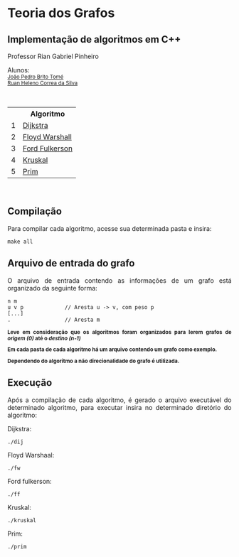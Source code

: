 <div align = "justify">
    <h1>Teoria dos Grafos</h1>
    <h2>Implementação de algoritmos em C++</h2>
    <p> Professor Rian Gabriel Pinheiro </p>
    <p>Alunos:</br>
        <small><a href="https://github.com/joaopedrobritot">João Pedro Brito Tomé</a></small></br>
        <small><a href="https://github.com/ruancorrea">Ruan Heleno Correa da Silva</a></small>
     </p></br>
     <table style="width:100%">
        <tr>
            <th></th>
            <th>Algoritmo</th>
        </tr>
        <tr>
            <td>1</td>
            <td><a href="https://github.com/ruancorrea/TeoriadosGrafos/tree/main/dijkstra">Dijkstra</a></td>
        </tr>
        <tr>
            <td>2</td>
            <td><a href="https://github.com/ruancorrea/TeoriadosGrafos/tree/main/floyd-warshall">Floyd Warshall</a></td>
        </tr>
        <tr>
            <td>3</td>
            <td><a href="https://github.com/ruancorrea/TeoriadosGrafos/tree/main/ford-fulkerson">Ford Fulkerson</a></td>
        </tr>
        <tr>
            <td>4</td>
            <td><a href="https://github.com/ruancorrea/TeoriadosGrafos/tree/main/kruskal">Kruskal</a></td>
        </tr>
        <tr>
            <td>5</td>
            <td><a href="https://github.com/ruancorrea/TeoriadosGrafos/tree/main/prim">Prim</a></td>
        </tr>
    </table>
    </br>
    
<div align="justify">
	<h2>Compilação </h2>
</div>


Para compilar cada algoritmo, acesse sua determinada pasta e insira:

```
make all
```

<div align="justify">
	<h2>Arquivo de entrada do grafo </h2>
</div>

O arquivo de entrada contendo as informações de um grafo está organizado da seguinte forma:

```
n m
u v p             // Aresta u -> v, com peso p
[...]
.                 // Aresta m

```

<div>
    <b><small><p>Leve em consideração que os algoritmos foram organizados para lerem grafos de <i>origem (0)</i> até o <i>destino (n-1)</i></p></small></b>
    <b><small><p>Em cada pasta de cada algoritmo há um arquivo contendo um grafo como exemplo.</p></small></b>
    <b><small><p>Dependendo do algoritmo a não direcionalidade do grafo é utilizada.</p></small></b>
</div>


<div align="justify">
	<h2>Execução </h2>
</div>

Após a compilação de cada algoritmo, é gerado o arquivo executável do determinado algoritmo, para executar insira no determinado diretório do algoritmo:


Dijkstra:
```
./dij
```

Floyd Warshaal:
```
./fw 
```

Ford fulkerson:
```
./ff 
```

Kruskal:
```
./kruskal 
```

Prim:
```
./prim
```

</div></br></br>
